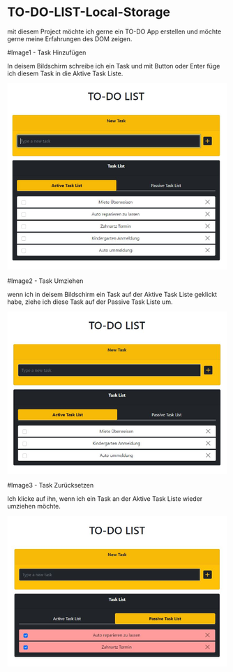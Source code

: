 # TO-DO-LIST-Local-Storage

mit diesem Project möchte ich gerne ein TO-DO App erstellen und möchte gerne meine Erfahrungen des DOM zeigen.

#Image1 - Task Hinzufügen

In deisem Bildschirm schreibe ich ein Task und mit Button oder Enter füge ich diesem Task in die Aktive Task Liste.

![alt text](https://github.com/mcatal55/TO-DO-LIST-with-Javascript-DOM/blob/master/todo1.JPG?raw=true)



#Image2 - Task Umziehen

wenn ich in deisem Bildschirm ein Task auf der Aktive Task Liste geklickt habe, ziehe ich diese Task auf der Passive Task Liste um.

![alt text](https://github.com/mcatal55/TO-DO-LIST-with-Javascript-DOM/blob/master/todo2.JPG?raw=true)

#Image3 - Task Zurücksetzen

Ich klicke auf ihn, wenn ich ein Task an der Aktive Task Liste wieder umziehen möchte.

![alt text](https://github.com/mcatal55/TO-DO-LIST-with-Javascript-DOM/blob/master/todo3.JPG?raw=true)
